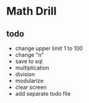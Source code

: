 # Math Drill

## todo

- change upper limit 1 to 100
- change "n"
- save to sql
- multiplication
- division
- modularize
- clear screen
- add separate todo file
